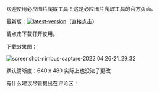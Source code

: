 欢迎使用必应图片爬取工具！这是必应图片爬取工具的官方页面。

最新版：[![latest-version](https://img.shields.io/github/v/tag/SteveTaizhou/steve-bingdownload?include_prereleases&label=version)](https://github.com/SteveTaizhou/steve-bingdownload/releases/tag/v0.0.1)（直接点击）

请点击下载打开使用。

下载效果图：

![screenshot-nimbus-capture-2022 04 26-21_29_32](https://user-images.githubusercontent.com/85382878/165311032-ef34bc06-6380-41ac-a817-65d6bebc08b4.png)

默认清晰度：640 x 480 实际上也没法子更改

有什么建议尽管提出在评论区！


